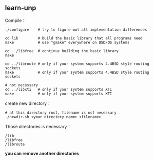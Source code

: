 ## learn-unp

Compile：

```shell
./configure    # try to figure out all implementation differences

cd lib         # build the basic library that all programs need
make           # use "gmake" everywhere on BSD/OS systems

cd ../libfree  # continue building the basic library
make

cd ../libroute # only if your system supports 4.4BSD style routing sockets
make           # only if your system supports 4.4BSD style routing sockets

# not necessary
cd ../libxti   # only if your system supports XTI
make           # only if your system supports XTI
```

create new directory：
```shell
# at this directory root, filename is not necessary
./newdir-sh <your directory name> <filename>
```

Those directories is necessary：
```
/lib
/libfree
/libroute
```
**you can remove another directories**
